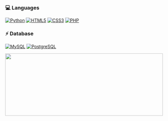 ### 💻 Languages
  [![Python](https://img.shields.io/badge/Python-3776AB?style=for-the-badge&logo=python&logoColor=white)](https://github.com/nathan-mascarenhas)
  [![HTML5](https://img.shields.io/badge/HTML5-E34F26?style=for-the-badge&logo=html5&logoColor=white)](https://github.com/nathan-mascarenhas) 
  [![CSS3](https://img.shields.io/badge/CSS3-1572B6?style=for-the-badge&logo=css3&logoColor=white)](https://github.com/nathan-mascarenhas) 
  [![PHP](https://img.shields.io/badge/PHP-777BB4?style=for-the-badge&logo=php&logoColor=white)](https://github.com/nathan-mascarenhas) 
### ⚡ Database
  [![MySQL](https://img.shields.io/badge/MySQL-00000F?style=for-the-badge&logo=mysql&logoColor=white)](https://github.com/nathan-mascarenhas) 
  [![PostgreSQL](https://img.shields.io/badge/PostgreSQL-316192?style=for-the-badge&logo=postgresql&logoColor=white)](https://github.com/nathan-mascarenhas) 
  
<a><img width="100%" height="200" src="https://github-readme-stats.vercel.app/api?username=nathan-mascarenhas&show_icons=true&theme=gotham"></a>
